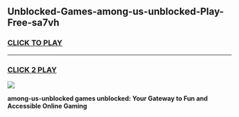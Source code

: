 
## Unblocked-Games-among-us-unblocked-Play-Free-sa7vh
<h3>
<a href="https://premium76.site?title=among-us-unblocked&ref=21A">CLICK TO PLAY</a></h3>
<hr>

<h3>
<a href="https://premium76.site?title=among-us-unblocked&ref=21A">CLICK 2 PLAY</a>
  
</h3>

<a href="https://premium76.site?title=among-us-unblocked&ref=21A"><img src="https://clearcache.store/games.png"></a>


**among-us-unblocked games unblocked: Your Gateway to Fun and Accessible Online Gaming**
